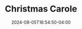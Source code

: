 ---
title: Christmas Carole
Theatre: Alhambra Theatre & Dining
Venue: Alhambra Theatre
Season: 2017
date: 2024-08-05T16:54:50-04:00
opening_date: 2017-11-22
closing_date: 2017-12-24
showtimes:
  - 2017-11-22 19:50:00
  - 2017-11-23 19:50:00
  - 2017-11-24 19:50:00
  - 2017-11-25 13:15:00
  - 2017-11-25 19:50:00
  - 2017-11-26 13:50:00
  - 2017-11-27 19:50:00
  - 2017-11-28 19:50:00
  - 2017-11-29 19:50:00
  - 2017-11-30 19:50:00
  - 2017-12-01 19:50:00
  - 2017-12-02 13:15:00
  - 2017-12-02 19:50:00
  - 2017-12-03 13:50:00
  - 2017-12-04 19:50:00
  - 2017-12-05 19:50:00
  - 2017-12-06 19:50:00
  - 2017-12-07 19:50:00
  - 2017-12-08 19:50:00
  - 2017-12-09 13:15:00
  - 2017-12-09 19:50:00
  - 2017-12-10 13:50:00
  - 2017-12-11 19:50:00
  - 2017-12-12 19:50:00
  - 2017-12-13 19:50:00
  - 2017-12-14 19:50:00
  - 2017-12-15 19:50:00
  - 2017-12-16 13:15:00
  - 2017-12-16 19:50:00
  - 2017-12-17 13:50:00
  - 2017-12-18 19:50:00
  - 2017-12-19 19:50:00
  - 2017-12-20 19:50:00
  - 2017-12-21 19:50:00
  - 2017-12-22 13:15:00
  - 2017-12-22 19:50:00
  - 2017-12-23 13:50:00
  - 2017-12-24 19:50:00
featured_image: 
featured_image_alt: 
featured_image_caption: 
featured_image_attr: 
featured_image_attr_link: 
playbill:
Website: 
Tickets: 
show_details: 
cast:
- Scrooge: Tod Booth
- Nephew Fred: Michael Scott Ross
- Marley and Ghosts: Ken Uibel
- Bob Cratchit: Chris Warren Murry
- Dorothy Cratchit: Jennifer Medure
- Tiny Tim: Lucy Feagins 
- Sarah: Aleah Grayce Gibbs
- Fezziwig: Megan Victoria Stillson
- Belle: Katie Nettle 
- Charity Men: 
  - Pierre Tannous
  - Adam T. Biner
- Lizzie: Rachel Anton
- Annie: Victoria Miller
understudies:
- Scrooge/ Nephew Fred/ Marley/ Fezziwig: Craig Smith
- Bob Cratchit: Pierre Tannous
- Dorothy/ Mrs.Fezziwig/ Belle/ Lizzie: Lisa Valdini
- Children: Tatum Matthews
crew:
- Producer/Director: Tod Booth
- Stage Manager: Shain Stroff
- Musical Director: Cathy Murphy Giddens
- Choreographer: Shain Stroff
- Dance Captain: Chris Warren Murry 
- Costume Designers: 
  - Camala Pitts
  - Dorinda Quiles
- Hair Designer: Pattie Pitts
- Set Designer: David Dionne 
- Set Design & Construction: Ian Black
- Lighting Designer: Joseph Mahoney
- Sound Designer: Linnay Bennett
- Deck Chief: Luke Holt 
- Stagehand: Linzy Lauren
- Properties: Patti Eyler
- Wardrobe: Julia Fallon
Press:
- "Tod Booth to Star as 'Scrooge' in Bruce Scudder's CHRISTMAS CAROLE at Alhambra | Broadway World": https://www.broadwayworld.com/jacksonville/article/Tod-Booth-to-Star-as-Scrooge-in-Bruce-Scudders-CHRISTMAS-CAROLE-at-Alhambra-20171113
- "Bah, Humbug | Jacksonville Magazine": https://www.jacksonvillemag.com/2017/11/10/bah-humbug-2/
---